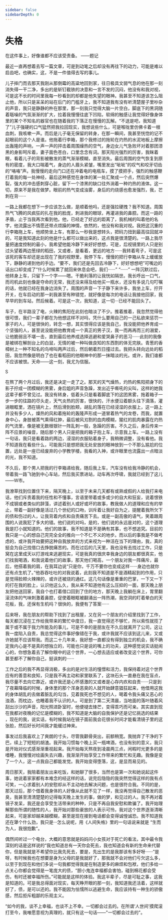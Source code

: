 ```yaml
---
sidebar: false
sidebarDepth: 0
---
```

# 失格

在这件事上，好像谁都不应该受责备。 ——题记

最近一直再想着去写一篇文章，可是到动笔之后却没有再往下的动力，可能是难以启齿吧，也确实，这，不是一件值得去写的事儿。

儿子摔门而去那天我刚从那倒霉的高粱地回到家，往日极具文弱气息的他在那一刻消失得一干二净，多出的是斩钉截铁的决意和一言不发的沉闷，他没有和我对视，可是这不长的时间里我每一秒看到的却都是他失望的眼神。我甚至不知道该怎么阻止他，所以只是呆呆的站在后门的门槛牙上，我不知道我有没有听清楚屋子里吵杂的声音，我只是静静的杵在那里，那一刻我只觉得大脑一片空白，脚底下的黑洞随着聒噪的气氛渐渐的扩大，拉着我慢慢往底下凹陷，软绵的触感让我觉得好像身体里的某个不知名的器官也在随着我的下落正在慢慢的瓦解。“不送是吧，我知道了”儿子强硬的口气猛然把我拉回现实，我想说些什么，可是喉咙里仿佛卡着一根血刺，我咳嗽一声。而后是儿子毫无保留的转身，在那一瞬间，我甚至恍惚的记不起眼前的这个人是谁。他拖着行李箱，那个我修过的拖轮在灼热的水泥地板上摩擦出轰隆的声响，一声一声的抨击着周围燥热的空气，身边女儿气急败坏对着那团漆黑的身影呵斥着，妻子面色苍白，口里念念有词。那天阳光强烈的厉害，我眯着眼，看着儿子的背影被散发的蒸气渐渐模糊，直至消失。最后周围的空气恢复到原有的密度，我大口喘着气，身边的人眉头紧皱，嘴里发出“呲呲”的叹气和咬牙切齿的“咯咯”声。我慢慢的走向门口还在冲着电的电瓶车，摸了摸把手，强烈的触感鞭打着我的每一处神经，最后这种感觉在身体的某一处汇聚成一个点，然后突然爆裂，强大的冲击感刺穿心脏，留下一个漆黑的缺口往外淌着一种灼热的液体。这一切，原来不是我在做梦。眼前的热气变成浊雾，身后的灼烧感也愈发强烈，我，芒刺在背······

一路上我都在想下一步应该怎么做，是顺着他吗，还是强拉硬拽？我不知道。周围热气飞腾的风疯狂的扎在我的脸庞，刺进我的眼球，再灌进我的鼻腔。而这一路的矛盾，止于当我再次看到他。他，已经走了好远的距离了，我机械的叫着他的名字，他流露出不情愿还带点烦躁的神情，依然的，他没有和我对视。我把这沉重的行李箱拖上车，他顺势坐上车，有那么一秒我是想转头，把码力扭到最高往回就冲的，可是我知道此刻的他是什么都可以做出来的，这点我是很清楚的。一路上我尽量把速度控制的最小，我希望他能冷静下来好好想想，可是，后视镜里的人只是别过头望着两边葱绿的稻田，又或者，是看着，更远的地方······我转着弯子，可是这该死的客车却还是出现在了我的视野里，我停下车，慢慢的把行李箱从车上缓缓放下，静静的递到他的手边。“要不，我们还是先回去冷静下，好好想想吧”可嘴边的话出口却变成了“什么时候累了就回来休息会吧，我们······”
“······”
一阵沉默过后，他转身上车，只留下一个字——嗯。干脆利落的让我恍如隔世。我长呼出一口气，而司机此刻也像是夺命的无常，我还没来得及给他买一瓶水，还没有多说几句叮嘱的话，他就已经在我身边消失了。周围的声音一下子静下来许多，我坐上车，拧开开关，在车启动的那一刹我甚至有种错觉，就好像是每次的电话让我接他回家，我早早的到车站，然后候着。可是这一次，我知道，这一切···已经不能回头了。

车子，在半路没了电，火辣的焦阳在此刻也暗淡了不少。推着推着，我忽然觉得他很可恨，我们一辈子都在为他想这样不对吗，凭什么要用自己的一己私欲来惩罚一家子的人，可是很快的，转念一想，其实恨得应该是我自己，我没能把他养育成一个坚强的人，甚至说没能把他教育成一个真正的男子汉，我一而再再而三的溺爱，让他脆弱且不堪一击，直到最后他养成选择逃避和爱哭鼻子的恶习······此刻的我像是被绑在解剖台上的白鼠，无情的被一种叫做良知的东西割的体无完肤。青葱的香樟树上一种不知名的鸟啼叫两声过后，然后朝着烈日撞过去。我把头转向远处的稻田，我忽然像是明白了也在看稻田的他眼神中的那一抹暗淡的光。或许，我们谁都不应该被恨。天命——这一刻，我尤为信服。

S

在熬了两个月过后，我还是决定一走了之。那天的天气燥热，灼热的焦阳把身下的影子拧成一团模糊的黑雾，身后姐的声音急躁，发出近乎嘶吼的尖叫，这样的她我这辈子都不曾见过。我没有转身，低着头只是看着脚底下的这团黑雾，拖着箱子一步一步的往路的尽头走，天气炎热的厉害，很快的，汗水便沿着额头往下滴落，灌进眼眶里，洒在镜片上，然后滑到脸颊，胡乱的落在已经浸湿的衣服上，这一路上并没有多少人，燥热的风和着拖轮的轰隆声形成一道冒着热气的龙卷，而我，就置身中心，身肢被蒸气熏得红肿，最后被风刃割的血肉模糊，猩红的肌肉暴露在灼热的气流里，像是被无数根银针一阵乱刺一般，急躁的厉害。不久之后，身后传来一阵不应景的噪音，随后那个男人只是把我的箱子抱上车，示意我上车。一路上没有一句话，我只是看着路的两边，浸湿的衣服贴着身子，我稍微调整，没有看他。我不知道我在看些什么，可能我只是想把我无处安放的眼神放到一个不那么尴尬的位置，远处是一座已经废弃的小学教学楼，我看的入神，或许眼里也流露出一点暗淡的光，我不知道。

不久后，那个男人把我的行李箱递给我，随后我上车，汽车没有给我冷静的机会，带着我一路飞驰到中心车站，然后我买票进站，动车再次呼啸，我就已经到了这儿——W市。

我潦草找到位置住下来，隔天晚上，以至于未来几天都有或熟或假的人给我打来电话，他们斥责着我的任性和不懂事，言语里带着或多或少的自大和狂妄，说着恨铁不成钢或者类似的辞藻，讲述着别人或好或坏的故事，教我做人的道理和应有的举止，带着一副好像是活过几个世纪的口吻，训斥着让我好自为之，提醒着我所欠下的债和伤过的人，让我背着内疚和自责痛苦下去。或是一副高傲的语气，笑着跟周围的人说我犯了多大的错。他们说的对吗，是的，他们说的永远是对的，这个道理我是打小就知道的。他们的故事，我不知道是不是确有其事，也不想追究。目前的我只是一心的想自己完完全全的推向一个不仁不义的地步。而以后的事我是不做考虑的，或许我开始要把这种自我放弃的方式来视为一种活在当下的理由，我，真的挺会为自己找借口去挣脱痛苦的。而在过后的几天里，我也没有去找过工作，只是窝在这里成天以打游戏来逃避现实，可是我真的很庆幸我身边的朋友都很真实，他们找我喝酒，和我说着他们的故事，那天他们喝高，一个朋友对我一阵痛斥，最后，他搭着我的肩，在我耳边说“只是你，千万不要你也变成这样······身边也就你还有点生机了。”他吞吞吐吐的对我说着，此刻我不知道是不是酒精起到的作用，只是觉得脸颊火辣辣的，或许还被烧的通红。这几句话像是重重的巴掌，一下又一下的打在我的脸上，认识他这么久，我从来不知道他有这么压抑的一面，那天晚上朋友把他送回家，我自个也打着借口回到了住的地方，那天晚上我躺在床上，胃里翻滚流体的气味刺激着鼻腔，促使着眼眶被翻涌出一阵热潮，我空洞的盯着晕白的天花板，我，还保有生机吗？很快的，我便有了答案······

后来呀，我在朋友的帮助下找到了出租屋，又在另一个朋友的介绍里找到了工作，每天都沉浸在工作给我带来的繁忙中度日，我一直觉得还不够忙，所以索性就揽了属于或不属于我力所能及的事儿，可是不幸的是朋友在不久后就离开了公司，这让我一度陷入自责，我总觉得这件事好像错在于我，或许我就不应该到这儿来，又或许她就不应该帮我。而这二十几年来，我好想一直都没有得到独立的机会，我不确定我内心是不是真的想独立的，可能也只是说的嘴上的功夫，这种感觉说实话挺闹心的，你想急着去了解你眼中的这个世界，一心想去适应或者改变这个世界，可你甚至都不了解你自己，挺讽刺的······

工作之后的我不再显得消极，多出的是对生活的憧憬和活力，我保持着对这个世界应有的善意和良知，只是我不再主动和家里联系了，这块石头一直悬在我在盲点，我尽量不去向它靠近，或许我还是心怀感激的又或者是心存内疚和自责······只是到了夜幕降临的时候，身体里的那个浑身恶臭的人就开始肆意猖狂起来，他借用这我的身体胡乱的去做着脏乱的勾当，见着我死也不想见的人，喝着令我头痛又恶心的浊酒，而枕边，也睡着我不认识的人。可是到了第二天清晨，当地面的落叶随着风刮出沙沙的声音，阳光照进卧室时，他便褪去锋芒，变得乖巧而可亲。其实直到现在我都对夜晚的记忆是模糊的，我不知道是大脑的自我保护还是记忆挑选的结果
，现在的我，说实话，有时候我站在镜子面前我会花很长时间才能看清镜子里的这张脸，然后好长时间我才能缓过神来。

事发过后我喜欢上了爽朗的寸头，尽管我颧骨突出，前额稍宽。我抛弃了干净的下巴，续上了短短的胡渣。我开始习惯每个晚上买一瓶啤酒，也没有别的意义，我只是开始对仪式感渐渐重视起来。我开始每天熬夜到凌晨两三点，闲暇时光更多的是嗜睡，我慢慢对绘画失去兴趣，我渐渐开始享受工作带来的繁忙和无趣。我像是变了一个人，这一点我自己都能发觉。我开始变得堕落，这，是显而易见的。

周日那天，我陪着朋友出来吃饭，和她聊了很多，当然也是第一次和她说起这件事，她说着家家都有本难念的经这样的话，说完后隐隐的我突然觉得这样的我有点可笑，一心求着别人的安慰却从不主动地去解决问题，也是很符合我。不同的是，那天过后，那个借着我身体的人好像从此就不见了一样，我没再觉得自己散发的恶臭，我甚至清清楚楚的记得每天晚上发生的事，做的梦，和见过的人。我不再对着镜子发呆，我还是会享受生活带来的种种，只是不再自我安慰和欺骗了。我开始理解那些所谓的随性的人，我开始对那些豪放的人表示可怜，我对这个世界逐渐清晰起来，可是家却越来越模糊，甚至是现在接到电话都会变得诚惶诚恐。我不知道我还在犟个什么劲，我只是···怎么说呢，用《人间失格》里的一句话说来就是
“生而为人，我很抱歉”。

偶然间听过一个电台，大概的意思就是妈妈问小女孩对于死亡的看法，其中最令我深刻的话是这样说的“我也知道总有一天你会死去，我也知道会有新的生命来代替你，但是我就是不希望你比我先死去，要是，先出生的是我那该有多好呀······”是呀，有时候我也在想要是身为父母的是我就好了，那我就不会对他们亏欠这么多，以至于到现在和他们多说一句我都觉得我是在制造更多的麻烦和包袱，他们多给一点关心你都会觉得是一笔庞大的债，“胆小鬼连幸福都会害怕，碰到棉花都会受伤，有时还被幸福所伤。”可能就是这样的体验。我这半辈子，尽是可耻之事，这我是知道的。可是我总得面对现实，每天睁开眼的那一刻，我知道我还活着，这样就好了，债，是可以还的。我不能因为怯懦所以逃避生命，我应该持有一种生的骄傲感，然后拒斥粗鄙的乐观主义。

“如今的我，谈不上幸福，也谈不上不幸。一切都会过去的。在所谓‘人世间’摸爬滚打至今，我唯愿意视为真理的，就只有这一句话——"一切都会过去的"。